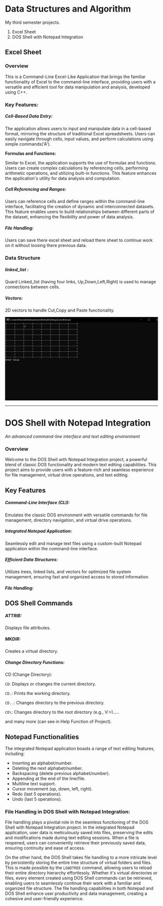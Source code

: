# Data Structures and Algorithm

My third semester projects.

1. Excel Sheet
2. DOS Shell with Notepad Integration

## Excel Sheet

### Overview

This is a  Command-Line Excel-Like Application that brings the  familiar functionality of Excel to the command-line interface, providing users with a versatile and efficient tool for data manipulation and  analysis, developed using C++. 

### Key Features:

##### **Cell-Based Data Entry:**

 The application allows users to input and manipulate data in a  cell-based format, mirroring the structure of traditional Excel  spreadsheets. Users can easily navigate through cells, input values, and perform calculations using simple commands('A').

**Formulas and Functions:**

 Similar to Excel, the application supports the use of formulas and  functions. Users can create complex calculations by referencing cells,  performing arithmetic operations, and utilizing built-in functions. This feature enhances the application's utility for data analysis and  computation.

##### **Cell Referencing and Ranges:**

 Users can reference cells and define ranges within the command-line  interface, facilitating the creation of dynamic and interconnected  datasets. This feature enables users to build relationships between  different parts of the dataset, enhancing the flexibility and power of  data analysis.

##### File Handling:

Users can save there excel sheet and reload there sheet to continue work on it without loosing there previous data.

### Data Structure

##### linked_list :

Quard Linked_list (having four links, Up,Down,Left,Right) is used to manage connections between cells. 

##### Vectors:

2D vectors to handle Cut,Copy and Paste functionality.

![](readMEimgs/image.png) 



------

# DOS Shell with Notepad Integration

*An advanced command-line interface and text editing environment*

### Overview

Welcome to the DOS Shell with Notepad Integration project, a powerful  blend of classic DOS functionality and modern text editing capabilities. This project aims to provide users with a feature-rich and seamless  experience for file management, virtual drive operations, and text  editing.

## Key Features

##### Command-Line Interface (CLI):

Emulates the classic DOS environment with versatile commands for file management, directory navigation, and virtual drive operations.

##### Integrated Notepad Application:

 Seamlessly edit and manage text files using a custom-built Notepad application within the command-line interface.

##### **Efficient Data Structures:**

 Utilizes trees, linked lists, and vectors for optimized file system management, ensuring fast and organized access to stored information.

##### File Handling:



## DOS Shell Commands

##### **ATTRIB:** 

Displays file attributes.

##### MKDIR:

 Creates a virtual directory.

##### Change Directory Functions:

CD (Change Directory):

`CD`: Displays or changes the current directory.

`CD.`: Prints the working directory.

`CD..`: Changes directory to the previous directory.

`CD\`: Changes directory to the root directory (e.g., V:>).....

and many more (can see in Help Function of Project).



## Notepad Functionalities

The integrated Notepad application boasts a range of text editing features, including:

- Inserting an alphabet/number.
- Deleting the next alphabet/number.
- Backspacing (delete previous alphabet/number).
- Appending at the end of the line/file.
- Multiline text support.
- Cursor movement (up, down, left, right).
- Redo (last 5 operations).
- Undo (last 5 operations).

### **File Handling in DOS Shell with Notepad Integration:**

File handling plays a pivotal role in the seamless functioning of the DOS Shell with Notepad Integration project. In the integrated Notepad application, user data is meticulously saved into files, preserving the edits and modifications made during text editing sessions. When a file is reopened, users can conveniently retrieve their previously saved data, ensuring continuity and ease of access.

On the other hand, the DOS Shell takes file handling to a more intricate level by persistently storing the entire tree structure of virtual folders and files. This is made possible by the `LOADTREE` command, allowing users to reload their entire directory hierarchy effortlessly. Whether it's virtual directories or files, every element created using DOS Shell commands can be retrieved, enabling users to seamlessly continue their work with a familiar and organized file structure. The file handling capabilities in both Notepad and DOS Shell enhance user productivity and data management, creating a cohesive and user-friendly experience.

